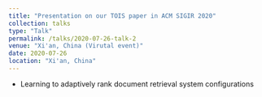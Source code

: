 ```yaml
---
title: "Presentation on our TOIS paper in ACM SIGIR 2020"
collection: talks
type: "Talk"
permalink: /talks/2020-07-26-talk-2
venue: "Xi'an, China (Virutal event)"
date: 2020-07-26
location: "Xi'an, China"
---
```


- Learning to adaptively rank document retrieval system configurations
